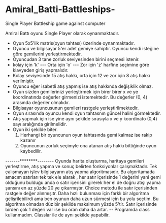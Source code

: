 # Amiral_Batti-Battleships-
Single Player  Battleship game against computer

Amiral Battı oyunu  Single Player olarak oynanmaktadır.

- Oyun 5x5'lik matris(oyun tahtası) üzerinde oynanmaktadır.
- Oyuncu ve bilgisayar 5'er adet gemiye sahiptir. Oyuncu kendi isteğine göre gemilerini yerleştirmektedir. 
- Oyuncudan 3 tane zorluk seviyesinden birini seçmesi istenir.
- kolay için 'k' --- Orta için 'o' --- Zor için 'z' harfine seçimine göre klavyeden giriş yapmalıdır.
- Kolay seviyesinde 15 atış hakkı, orta için 12 ve zor için 8 atış hakkı verilmiştir. 
- Oyuncu eğer isabetli atış yapmış ise atış hakkında değişiklik olmaz.
- Oyun sizden gemilerinizi yerleştirmek için birer birer  x ve ye koordinatında değerler girmenizi istemektedir. Bu değerler (0, 4) arasında değerler olmalıdır.
- Bilgisayar oyuncusunun gemileri rastgele yerleştirilmektedir.
- Oyun sırasında oyuncu kendi oyun tahtasnın güncel halini görmektedir.
- Atış yapmak için ise yine aynı şekilde sırasıyla x ve y koordinato (0,4) sayı aralığında girilmelidir.
- Oyun iki şekilde biter.
  1. Herhangi bir oyuncunun oyun tahtasında gemi kalmaz ise rakip kazanır
  2. Oyuncunun zorluk seçimyle ona atanan atış hakkı bittiğinde oyun kaybedilir.


-------********--------
Oyunda harita oluşturma, haritaya gemileri yerleştirme, atış yapma ve sonuç belirten fonksiyonlar çalışmaktadır.
Tek çalışmayan işlev bilgisayarın atış yapma algoritmasıdır. Bu algoritamada amacım satırları tek tek ele alarak , her satır içerisinde 1 değerini yani gemi olduğunu bulduğu anda
o satır içerisini girerek her el de doğru atışı yapma şansını en az yüzde 20 ye çıkarmıştır. Choice metodu ile satır içerisinden rastgele değer alınmışıtr. Daha hızlı bulunması için farklı bir algoritma gelişrilebilirdi ama ben oyunun daha uzun sürmesi için bu yolu seçtim. Bu algoritma olmadan düz bir şekilde maksimum yüzde 5'tir. Satır içerisinde birden çok 1 değeri var ise bu oran daha da artar. 
-- Programda class kullanmadım. Classlar ile de aynı şekilde yapabilir.
